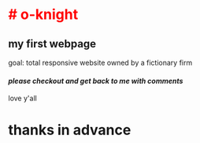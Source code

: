 <h1 style = "color: red"># o-knight</h1>
<h2>my first webpage</h2>
goal: total responsive website
owned by a fictionary firm
<h4><em>please checkout and get back to me with comments</em></h4>
love y'all
<h1>thanks in advance</h1>
